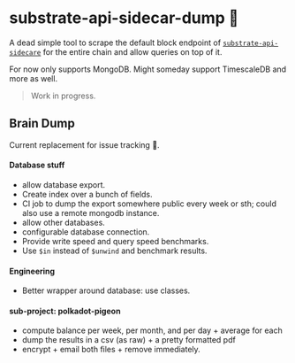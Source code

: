 # substrate-api-sidecar-dump 💩
A dead simple tool to scrape the default block endpoint of [`substrate-api-sidecare`](https://github.com/paritytech/substrate-api-sidecar) for the entire
chain and allow queries on top of it.

For now only supports MongoDB. Might someday support TimescaleDB and more as well.

> Work in progress.


## Brain Dump

Current replacement for issue tracking 🧠.

#### Database stuff

- allow database export.
- Create index over a bunch of fields.
- CI job to dump the export somewhere public every week or sth; could also use a remote mongodb
  instance.
- allow other databases.
- configurable database connection.
- Provide write speed and query speed benchmarks.
- Use `$in` instead of `$unwind` and benchmark results.
#### Engineering

- Better wrapper around database: use classes.

#### sub-project: polkadot-pigeon

- compute balance per week, per month, and per day + average for each
- dump the results in a csv (as raw) + a pretty formatted pdf
- encrypt + email both files + remove immediately.
